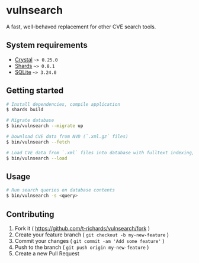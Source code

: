 # vulnsearch

A fast, well-behaved replacement for other CVE search tools.

## System requirements

 - [Crystal][crystal] `~> 0.25.0`
 - [Shards][shards] `~> 0.8.1`
 - [SQLite][sqlite] `~> 3.24.0`

## Getting started

```bash
# Install dependencies, compile application
$ shards build

# Migrate database
$ bin/vulnsearch --migrate up

# Download CVE data from NVD (`.xml.gz` files)
$ bin/vulnsearch --fetch

# Load CVE data from `.xml` files into database with fulltext indexing; ~20 seconds.
$ bin/vulnsearch --load
```

## Usage

```bash
# Run search queries on database contents
$ bin/vulnsearch -s <query>
```

## Contributing

1. Fork it ( https://github.com/t-richards/vulnsearch/fork )
2. Create your feature branch ( `git checkout -b my-new-feature` )
3. Commit your changes ( `git commit -am 'Add some feature'` )
4. Push to the branch ( `git push origin my-new-feature` )
5. Create a new Pull Request

[crystal]: https://crystal-lang.org/
[shards]: https://github.com/crystal-lang/shards
[sqlite]: https://www.sqlite.org/
